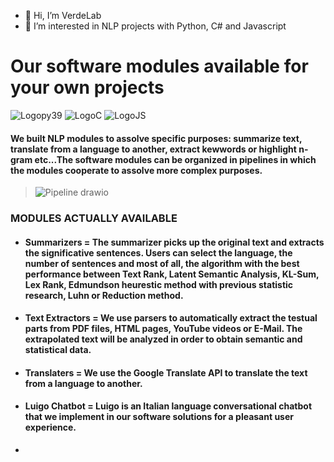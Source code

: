 - 👋 Hi, I’m VerdeLab
- 👀 I’m interested in NLP projects with Python, C# and Javascript

# Our software modules available for your own projects
![Logopy39](https://user-images.githubusercontent.com/98537104/151770484-45817245-9283-44b6-b068-6b73ec6dcde7.svg) ![LogoC](https://user-images.githubusercontent.com/98537104/151771931-4dbfb2f0-5caa-400b-8d0d-10bfccea6983.svg) ![LogoJS](https://user-images.githubusercontent.com/98537104/151771980-1b53935f-b3ac-4e74-a376-787a1e697a42.svg)

#### We built NLP modules to assolve specific purposes: summarize text, translate from a language to another, extract kewwords or highlight n-gram etc...The software modules can be organized in pipelines in which the modules cooperate to assolve more complex purposes.

>![Pipeline drawio](https://user-images.githubusercontent.com/98537104/151803224-69b05f8a-afce-4fb1-8098-cf6e1ea64bcf.png)

### MODULES ACTUALLY AVAILABLE

* #### Summarizers = The summarizer picks up the original text and extracts the significative sentences. Users can select the language, the number of sentences and most of all, the algorithm with the best performance between Text Rank, Latent Semantic Analysis, KL-Sum, Lex Rank, Edmundson heurestic method with previous statistic research, Luhn or Reduction method.
* #### Text Extractors = We use parsers to automatically extract the testual parts from PDF files, HTML pages, YouTube videos or E-Mail. The extrapolated text will be analyzed in order to obtain semantic and statistical data.
* #### Translaters = We use the Google Translate API to translate the text from a language to another.
* #### Luigo Chatbot = Luigo is an Italian language conversational chatbot that we implement in our software solutions for a pleasant user experience.
* 
